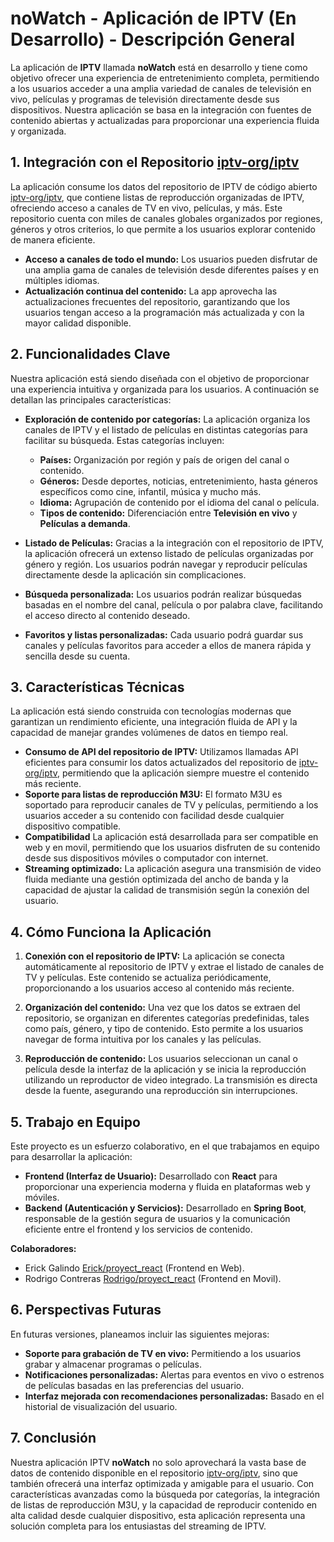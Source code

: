 # noWatch - Aplicación de IPTV (En Desarrollo) - **Descripción General**

La aplicación de **IPTV** llamada **noWatch** está en desarrollo y tiene como objetivo ofrecer una experiencia de entretenimiento completa, permitiendo a los usuarios acceder a una amplia variedad de canales de televisión en vivo, películas y programas de televisión directamente desde sus dispositivos. Nuestra aplicación se basa en la integración con fuentes de contenido abiertas y actualizadas para proporcionar una experiencia fluida y organizada.

## 1. **Integración con el Repositorio [iptv-org/iptv](https://github.com/iptv-org/iptv)**
   
La aplicación consume los datos del repositorio de IPTV de código abierto [iptv-org/iptv](https://github.com/iptv-org/iptv), que contiene listas de reproducción organizadas de IPTV, ofreciendo acceso a canales de TV en vivo, películas, y más. Este repositorio cuenta con miles de canales globales organizados por regiones, géneros y otros criterios, lo que permite a los usuarios explorar contenido de manera eficiente.

- **Acceso a canales de todo el mundo:** Los usuarios pueden disfrutar de una amplia gama de canales de televisión desde diferentes países y en múltiples idiomas.
- **Actualización continua del contenido:** La app aprovecha las actualizaciones frecuentes del repositorio, garantizando que los usuarios tengan acceso a la programación más actualizada y con la mayor calidad disponible.

## 2. **Funcionalidades Clave**
   
Nuestra aplicación está siendo diseñada con el objetivo de proporcionar una experiencia intuitiva y organizada para los usuarios. A continuación se detallan las principales características:

- **Exploración de contenido por categorías:** La aplicación organiza los canales de IPTV y el listado de películas en distintas categorías para facilitar su búsqueda. Estas categorías incluyen:
  - **Países:** Organización por región y país de origen del canal o contenido.
  - **Géneros:** Desde deportes, noticias, entretenimiento, hasta géneros específicos como cine, infantil, música y mucho más.
  - **Idioma:** Agrupación de contenido por el idioma del canal o película.
  - **Tipos de contenido:** Diferenciación entre **Televisión en vivo** y **Películas a demanda**.
  
- **Listado de Películas:** Gracias a la integración con el repositorio de IPTV, la aplicación ofrecerá un extenso listado de películas organizadas por género y región. Los usuarios podrán navegar y reproducir películas directamente desde la aplicación sin complicaciones.

- **Búsqueda personalizada:** Los usuarios podrán realizar búsquedas basadas en el nombre del canal, película o por palabra clave, facilitando el acceso directo al contenido deseado.

- **Favoritos y listas personalizadas:** Cada usuario podrá guardar sus canales y películas favoritos para acceder a ellos de manera rápida y sencilla desde su cuenta.

## 3. **Características Técnicas**

La aplicación está siendo construida con tecnologías modernas que garantizan un rendimiento eficiente, una integración fluida de API y la capacidad de manejar grandes volúmenes de datos en tiempo real.

- **Consumo de API del repositorio de IPTV:** Utilizamos llamadas API eficientes para consumir los datos actualizados del repositorio de [iptv-org/iptv](https://github.com/iptv-org/iptv), permitiendo que la aplicación siempre muestre el contenido más reciente.
- **Soporte para listas de reproducción M3U:** El formato M3U es soportado para reproducir canales de TV y películas, permitiendo a los usuarios acceder a su contenido con facilidad desde cualquier dispositivo compatible.
- **Compatibilidad** La aplicación está desarrollada para ser compatible en web y en movil, permitiendo que los usuarios disfruten de su contenido desde sus dispositivos móviles o computador con internet.
- **Streaming optimizado:** La aplicación asegura una transmisión de video fluida mediante una gestión optimizada del ancho de banda y la capacidad de ajustar la calidad de transmisión según la conexión del usuario.

## 4. **Cómo Funciona la Aplicación**

1. **Conexión con el repositorio de IPTV:** La aplicación se conecta automáticamente al repositorio de IPTV y extrae el listado de canales de TV y películas. Este contenido se actualiza periódicamente, proporcionando a los usuarios acceso al contenido más reciente.
   
2. **Organización del contenido:** Una vez que los datos se extraen del repositorio, se organizan en diferentes categorías predefinidas, tales como país, género, y tipo de contenido. Esto permite a los usuarios navegar de forma intuitiva por los canales y las películas.
   
3. **Reproducción de contenido:** Los usuarios seleccionan un canal o película desde la interfaz de la aplicación y se inicia la reproducción utilizando un reproductor de video integrado. La transmisión es directa desde la fuente, asegurando una reproducción sin interrupciones.

## 5. **Trabajo en Equipo**

Este proyecto es un esfuerzo colaborativo, en el que trabajamos en equipo para desarrollar la aplicación:

- **Frontend (Interfaz de Usuario):** Desarrollado con **React** para proporcionar una experiencia moderna y fluida en plataformas web y móviles.
- **Backend (Autenticación y Servicios):** Desarrollado en **Spring Boot**, responsable de la gestión segura de usuarios y la comunicación eficiente entre el frontend y los servicios de contenido.

**Colaboradores:**
- Erick Galindo [Erick/proyect_react](https://github.com/ErickGC546/Proyec-React) (Frontend en Web).
- Rodrigo Contreras [Rodrigo/proyect_react](https://github.com/Aley-r-t/Integrador) (Frontend en Movil). 

## 6. **Perspectivas Futuras**

En futuras versiones, planeamos incluir las siguientes mejoras:
   
- **Soporte para grabación de TV en vivo:** Permitiendo a los usuarios grabar y almacenar programas o películas.
- **Notificaciones personalizadas:** Alertas para eventos en vivo o estrenos de películas basadas en las preferencias del usuario.
- **Interfaz mejorada con recomendaciones personalizadas:** Basado en el historial de visualización del usuario.

## 7. **Conclusión**

Nuestra aplicación IPTV **noWatch** no solo aprovechará la vasta base de datos de contenido disponible en el repositorio [iptv-org/iptv](https://github.com/iptv-org/iptv), sino que también ofrecerá una interfaz optimizada y amigable para el usuario. Con características avanzadas como la búsqueda por categorías, la integración de listas de reproducción M3U, y la capacidad de reproducir contenido en alta calidad desde cualquier dispositivo, esta aplicación representa una solución completa para los entusiastas del streaming de IPTV.
